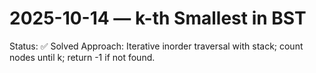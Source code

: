 # 2025-10-14 — k-th Smallest in BST

Status: ✅ Solved
Approach: Iterative inorder traversal with stack; count nodes until k; return -1 if not found.
